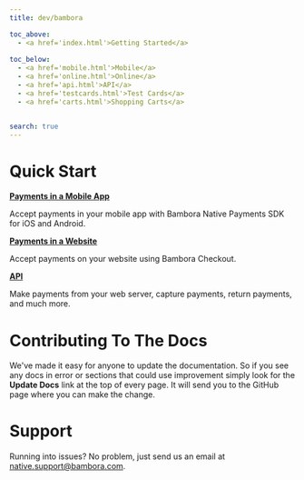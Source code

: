```yaml
---
title: dev/bambora

toc_above:
  - <a href='index.html'>Getting Started</a>
  
toc_below:
  - <a href='mobile.html'>Mobile</a>
  - <a href='online.html'>Online</a>
  - <a href='api.html'>API</a>
  - <a href='testcards.html'>Test Cards</a>
  - <a href='carts.html'>Shopping Carts</a>


search: true
---
```

# Quick Start

**[Payments in a Mobile App](/mobile.html)**

Accept payments in your mobile app with Bambora Native Payments SDK for iOS and Android.

**[Payments in a Website](/online.html)**

Accept payments on your website using Bambora Checkout.

**[API](/api.html)**

Make payments from your web server, capture payments, return payments, and much more.


# Contributing To The Docs

We've made it easy for anyone to update the documentation. So if you see any docs in error or sections that could use improvement simply look for the **Update Docs** link at the top of every page. It will send you to the GitHub page where you can make the change.


# Support
Running into issues? No problem, just send us an email at [native.support@bambora.com](mailto:native.support@bambora.com).